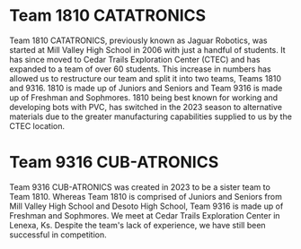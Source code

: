 # Team 1810 CATATRONICS

Team 1810 CATATRONICS, previously known as Jaguar Robotics, was started at Mill Valley High School in 2006 with just a handful of students. It has since moved to Cedar Trails Exploration Center (CTEC) and has expanded to a team of over 60 students. This increase in numbers has allowed us to restructure our team and split it into two teams, Teams 1810 and 9316. 1810 is made up of Juniors and Seniors and Team 9316 is made up of Freshman and Sophmores. 1810 being best known for working and developing bots with PVC, has switched in the 2023 season to alternative materials due to the greater manufacturing capabilities supplied to us by the CTEC location.

# Team 9316 CUB-ATRONICS

Team 9316 CUB-ATRONICS was created in 2023 to be a sister team to Team 1810. Whereas Team 1810 is comprised of Juniors and Seniors from Mill Valley High School and Desoto High School, Team 9316 is made up of Freshman and Sophmores. We meet at Cedar Trails Exploration Center in Lenexa, Ks. Despite the team's lack of experience, we have still been successful in competition. 
